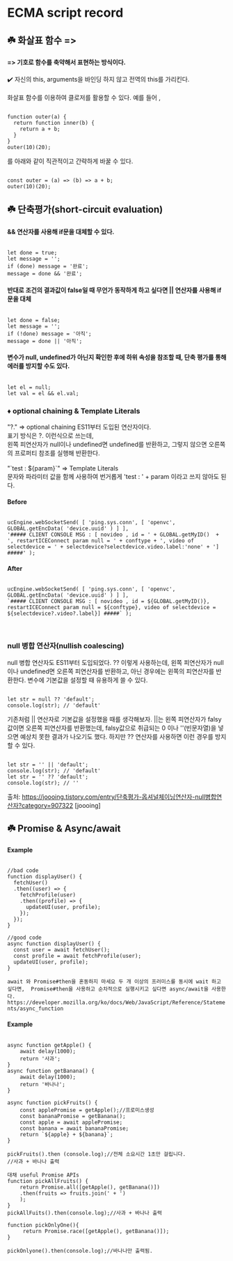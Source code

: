 # ECMA script record

## ☘️ 화살표 함수 =>
#### => 기호로 함수를 축약해서 표현하는 방식이다. 
✔️ 자신의 this, arguments을 바인딩 하지 않고 전역의 this를 가리킨다.<br/><br/>
화살표 함수를 이용하여 클로저를 활용할 수 있다. 
예를 들어 ,
<pre><code>
function outer(a) {
  return function inner(b) {
    return a + b;
  }
}
outer(10)(20);
</code></pre>
를 아래와 같이 직관적이고 간략하게 바꿀 수 있다.
<pre><code>
const outer = (a) => (b) => a + b;
outer(10)(20);
</code></pre>

## ☘️ 단축평가(short-circuit evaluation)

#### && 연산자를 사용해 if문을 대체할 수 있다.
<pre><code>
let done = true; 
let message = ''; 
if (done) message = '완료'; 
message = done && '완료';
</code></pre>

####  반대로 조건의 결과값이 false일 때 무언가 동작하게 하고 싶다면 || 연산자를 사용해 if문을 대체
<pre><code>
let done = false; 
let message = ''; 
if (!done) message = '아직'; 
message = done || '아직';
</code></pre>

####  변수가 null, undefined가 아닌지 확인한 후에 하위 속성을 참조할 때, 단축 평가를 통해 에러를 방지할 수도 있다.
<pre><code>
let el = null; 
let val = el && el.val;
</code></pre>

### ♦️  optional chaining & Template Literals
"?." => optional chaining ES11부터 도입된 연산자이다. <br/>
표기 방식은 ?. 이런식으로 쓰는데, <br/>
왼쪽 피연산자가 null이나 undefined면 undefined를 반환하고, 그렇지 않으면 오른쪽의 프로퍼티 참조를 실행해 반환한다. 
<br/><br/>
"\`test : ${param}\`" => Template Literals<br/>
문자와 파라미터 값을 함께 사용하여 번거롭게 'test : ' + param 이라고 쓰지 않아도 된다.<br/>

#### Before
<pre><code>
ucEngine.webSocketSend( [ 'ping.sys.conn', [ 'openvc', GLOBAL.getEncData( 'device.uuid' ) ] ], 
'##### CLIENT CONSOLE MSG : [ novideo , id = ' + GLOBAL.getMyID()  + ', restartICEConnect param null = ' + conftype + ', video of selectdevice = ' + selectdevice?selectdevice.video.label:'none' + '] #####' );
</code></pre>

#### After
<pre><code>
ucEngine.webSocketSend( [ 'ping.sys.conn', [ 'openvc', GLOBAL.getEncData( 'device.uuid' ) ] ], 
`##### CLIENT CONSOLE MSG : [ novideo , id = ${GLOBAL.getMyID()}, restartICEConnect param null = ${conftype}, video of selectdevice = ${selectdevice?.video?.label}] #####` );
</code></pre>
<br/>

### null 병합 연산자(nullish coalescing)
null 병합 연산자도 ES11부터 도입되었다. ?? 이렇게 사용하는데, 왼쪽 피연산자가 null이나 undefined면 오른쪽 피연산자를 반환하고, 아닌 경우에는 왼쪽의 피연산자를 반환한다. 변수에 기본값을 설정할 때 유용하게 쓸 수 있다.

<pre><code>
let str = null ?? 'default'; 
console.log(str); // 'default'
</code></pre>

기존처럼 || 연산자로 기본값을 설정했을 때를 생각해보자. ||는 왼쪽 피연산자가 falsy값이면 오른쪽 피연산자를 반환했는데, falsy값으로 취급되는 0 이나 ''(빈문자열)을 넣으면  예상치 못한 결과가 나오기도 했다. 하지만 ?? 연산자를 사용하면 이런 경우를 방지할 수 있다.

<pre><code>
let str = '' || 'default'; 
console.log(str); // 'default' 
let str = '' ?? 'default'; 
console.log(str); // ''
</code></pre>
출처: https://joooing.tistory.com/entry/단축평가-옵셔널체이닝연산자-null병합연산자?category=907322 [joooing]

## ☘️ Promise & Async/await

#### Example
<pre><code>
//bad code
function displayUser() {
  fetchUser()
  .then((user) => {
    fetchProfile(user)
    .then((profile) => {
      updateUI(user, profile);
    });
  });
}

//good code
async function displayUser() {
  const user = await fetchUser();
  const profile = await fetchProfile(user);
  updateUI(user, profile);
}
</code></pre>

`
await 와 Promise#then을 혼동하지 마세요
두 개 이상의 프러미스를 동시에 wait 하고 싶다면, 
Promise#then을 사용하고 순차적으로 실행시키고 싶다면 async/await을 사용한다.
https://developer.mozilla.org/ko/docs/Web/JavaScript/Reference/Statements/async_function
`
#### Example
<pre><code>
async function getApple() {
    await delay(1000);
    return '사과';
}
async function getBanana() {
    await delay(1000);
    return '바나나';
}

async function pickFruits() {
    const applePromise = getApple();//프로미스생성
    const bananaPromise = getBanana();
    const apple = await applePromise;
    const banana = await bananaPromise;
    return `${apple} + ${banana}`;
}

pickFruits().then (console.log);//전체 소요시간 1초만 걸립니다.
//사과 + 바나나 출력

대채 useful Promise APIs 
function pickAllFruits() {
    return Promise.all([getApple(), getBanana()])
    .then(fruits => fruits.join(' + ')
    );
}
pickAllFuits().then(console.log);//사과 + 바나나 출력

function pickOnlyOne(){
     return Promise.race([getApple(), getBanana()]);   
}

pickOnlyone().then(console.log);//바나나만 출력됨.
</code></pre>
